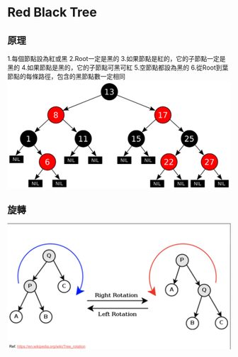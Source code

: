 # Red Black Tree

## 原理
1.每個節點設為紅或黑
2.Root一定是黑的
3.如果節點是紅的，它的子節點一定是黑的
4.如果節點是黑的，它的子節點可黑可紅
5.空節點都設為黑的
6.從Root到葉節點的每條路徑，包含的黑節點數一定相同
![](/classnote/img-for-readme/redblacktree.png)

## 旋轉
![](/classnote/img-for-readme/RBTturn.png)
